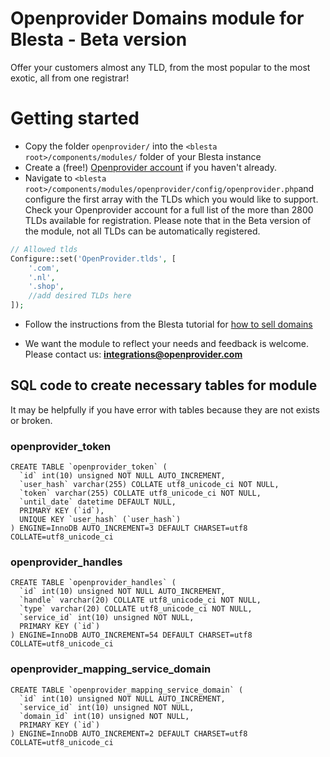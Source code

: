 # Openprovider Domains module for Blesta - Beta version

Offer your customers almost any TLD, from the most popular to the most exotic, all from one registrar! 

# Getting started

- Copy the folder `openprovider/` into the `<blesta root>/components/modules/` folder of your Blesta instance
- Create a (free!) [Openprovider account](https://openprovider.com/) if you haven't already.
- Navigate to `<blesta root>/components/modules/openprovider/config/openprovider.php`and configure the first array with the TLDs which you would like to support. Check your Openprovider account for a full list of the more than 2800 TLDs available for registration. Please note that in the Beta version of the module, not all TLDs can be automatically registered.

```php
// Allowed tlds
Configure::set('OpenProvider.tlds', [
    '.com',
    '.nl',
    '.shop', 
    //add desired TLDs here
]);
```

- Follow the instructions from the Blesta tutorial for [how to sell domains](https://docs.blesta.com/display/user/Selling+Domains#SellingDomains-Installadomainmodule)

- We want the module to reflect your needs and feedback is welcome. Please contact us: **integrations@openprovider.com**


## SQL code to create necessary tables for module

It may be helpfully if you have error with tables because they are not exists or broken.

### openprovider_token
```
CREATE TABLE `openprovider_token` (
  `id` int(10) unsigned NOT NULL AUTO_INCREMENT,
  `user_hash` varchar(255) COLLATE utf8_unicode_ci NOT NULL,
  `token` varchar(255) COLLATE utf8_unicode_ci NOT NULL,
  `until_date` datetime DEFAULT NULL,
  PRIMARY KEY (`id`),
  UNIQUE KEY `user_hash` (`user_hash`)
) ENGINE=InnoDB AUTO_INCREMENT=3 DEFAULT CHARSET=utf8 COLLATE=utf8_unicode_ci
```

### openprovider_handles
```
CREATE TABLE `openprovider_handles` (
  `id` int(10) unsigned NOT NULL AUTO_INCREMENT,
  `handle` varchar(20) COLLATE utf8_unicode_ci NOT NULL,
  `type` varchar(20) COLLATE utf8_unicode_ci NOT NULL,
  `service_id` int(10) unsigned NOT NULL,
  PRIMARY KEY (`id`)
) ENGINE=InnoDB AUTO_INCREMENT=54 DEFAULT CHARSET=utf8 COLLATE=utf8_unicode_ci
```

### openprovider_mapping_service_domain
```
CREATE TABLE `openprovider_mapping_service_domain` (
  `id` int(10) unsigned NOT NULL AUTO_INCREMENT,
  `service_id` int(10) unsigned NOT NULL,
  `domain_id` int(10) unsigned NOT NULL,
  PRIMARY KEY (`id`)
) ENGINE=InnoDB AUTO_INCREMENT=2 DEFAULT CHARSET=utf8 COLLATE=utf8_unicode_ci
```
